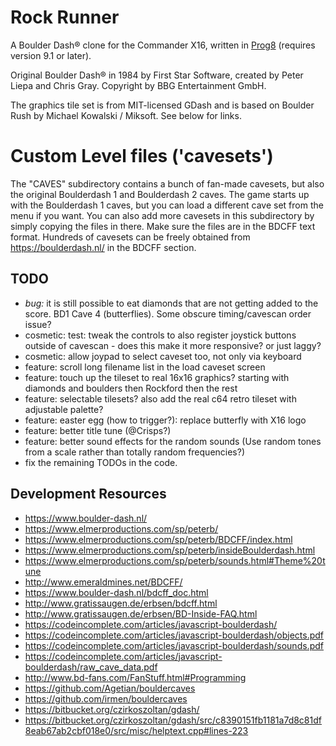 Rock Runner
===========

A Boulder Dash® clone for the Commander X16, written in [Prog8](https://prog8.readthedocs.io) (requires version 9.1 or later).

Original Boulder Dash® in 1984 by First Star Software, created by Peter Liepa and Chris Gray.
Copyright by BBG Entertainment GmbH.

The graphics tile set is from MIT-licensed GDash and is based on Boulder Rush by Michael Kowalski / Miksoft. See below for links.


Custom Level files ('cavesets')
===============================

The "CAVES" subdirectory contains a bunch of fan-made cavesets,
but also the original Boulderdash 1 and Boulderdash 2 caves.
The game starts up with the Boulderdash 1 caves, but you can load a different cave set from the menu if you want.
You can also add more cavesets in this subdirectory by simply copying the files in there. Make sure the files are in the BDCFF text format.
Hundreds of cavesets can be freely obtained from https://boulderdash.nl/ in the BDCFF section.

TODO
----
- *bug:* it is still possible to eat diamonds that are not getting added to the score. BD1 Cave 4 (butterflies). Some obscure timing/cavescan order issue?
- cosmetic: test: tweak the controls to also register joystick buttons outside of cavescan - does this make it more responsive? or just laggy?
- cosmetic: allow joypad to select caveset too, not only via keyboard
- feature: scroll long filename list in the load caveset screen
- feature: touch up the tileset to real 16x16 graphics? starting with diamonds and boulders then Rockford then the rest
- feature: selectable tilesets?  also add the real c64 retro tileset with adjustable palette?
- feature: easter egg (how to trigger?): replace butterfly with X16 logo
- feature: better title tune (@Crisps?)
- feature: better sound effects for the random sounds (Use random tones from a scale rather than totally random frequencies?)
- fix the remaining TODOs in the code.


Development Resources
---------------------

* https://www.boulder-dash.nl/
* https://www.elmerproductions.com/sp/peterb/
* https://www.elmerproductions.com/sp/peterb/BDCFF/index.html
* https://www.elmerproductions.com/sp/peterb/insideBoulderdash.html
* https://www.elmerproductions.com/sp/peterb/sounds.html#Theme%20tune
* http://www.emeraldmines.net/BDCFF/
* https://www.boulder-dash.nl/bdcff_doc.html
* http://www.gratissaugen.de/erbsen/bdcff.html
* http://www.gratissaugen.de/erbsen/BD-Inside-FAQ.html
* https://codeincomplete.com/articles/javascript-boulderdash/
* https://codeincomplete.com/articles/javascript-boulderdash/objects.pdf
* https://codeincomplete.com/articles/javascript-boulderdash/sounds.pdf
* https://codeincomplete.com/articles/javascript-boulderdash/raw_cave_data.pdf
* http://www.bd-fans.com/FanStuff.html#Programming
* https://github.com/Agetian/bouldercaves
* https://github.com/irmen/bouldercaves
* https://bitbucket.org/czirkoszoltan/gdash/
* https://bitbucket.org/czirkoszoltan/gdash/src/c8390151fb1181a7d8c81df8eab67ab2cbf018e0/src/misc/helptext.cpp#lines-223

